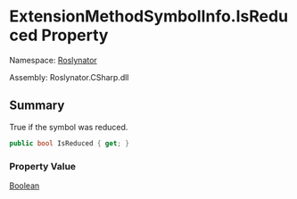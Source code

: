 # ExtensionMethodSymbolInfo\.IsReduced Property

Namespace: [Roslynator](../../README.md)

Assembly: Roslynator\.CSharp\.dll

## Summary

True if the symbol was reduced\.

```csharp
public bool IsReduced { get; }
```

### Property Value

[Boolean](https://docs.microsoft.com/en-us/dotnet/api/system.boolean)

